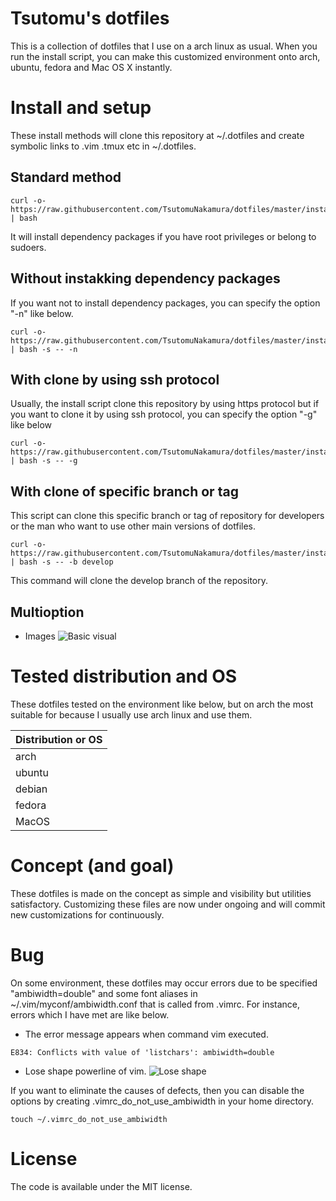 # Tsutomu's dotfiles
This is a collection of dotfiles that I use on a arch linux as usual.
When you run the install script, you can make this customized environment onto arch, ubuntu, fedora and Mac OS X instantly.

# Install and setup
These install methods will clone this repository at ~/.dotfiles and create symbolic links to .vim .tmux etc in ~/.dotfiles.

## Standard method
```
curl -o- https://raw.githubusercontent.com/TsutomuNakamura/dotfiles/master/install.sh | bash
```
It will install dependency packages if you have root privileges or belong to sudoers.

## Without instakking dependency packages
If you want not to install dependency packages, you can specify the option "-n" like below.
```
curl -o- https://raw.githubusercontent.com/TsutomuNakamura/dotfiles/master/install.sh | bash -s -- -n
```
## With clone by using ssh protocol
Usually, the install script clone this repository by using https protocol but if you want to clone it by using ssh protocol, you can specify the option "-g" like below

```
curl -o- https://raw.githubusercontent.com/TsutomuNakamura/dotfiles/master/install.sh | bash -s -- -g
```

## With clone of specific branch or tag
This script can clone this specific branch or tag of repository for developers or the man who want to use other main versions of dotfiles.
```
curl -o- https://raw.githubusercontent.com/TsutomuNakamura/dotfiles/master/install.sh | bash -s -- -b develop
```
This command will clone the develop branch of the repository.

## Multioption


+ Images
![Basic visual](https://github.com/TsutomuNakamura/dotfiles/wiki/img/dotfiles_policy00.png)


# Tested distribution and OS
These dotfiles tested on the environment like below, but on arch the most suitable for because I usually use arch linux and use them.

| Distribution or OS |
| ------------------ |
| arch               |
| ubuntu             |
| debian             |
| fedora             |
| MacOS              |

# Concept (and goal)
These dotfiles is made on the concept as simple and visibility but utilities satisfactory.
Customizing these files are now under ongoing and will commit new customizations for continuously.

# Bug
On some environment, these dotfiles may occur errors due to be specified "ambiwidth=double" and some font aliases in ~/.vim/myconf/ambiwidth.conf that is called from .vimrc.
For instance, errors which I have met are like below.

+ The error message appears when command vim executed.
```
E834: Conflicts with value of 'listchars': ambiwidth=double
```
+ Lose shape powerline of vim.
![Lose shape](https://github.com/TsutomuNakamura/dotfiles/wiki/img/lose_shape_powerline00.png)

If you want to eliminate the causes of defects, then you can disable the options by creating .vimrc_do_not_use_ambiwidth in your home directory.

```
touch ~/.vimrc_do_not_use_ambiwidth
```

# License
The code is available under the MIT license.

